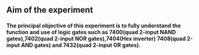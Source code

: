 ## Aim of the experiment

#### The principal objective of this experiment is to fully understand the function and use of logic gates such as 7400(quad 2-input NAND gates),7402(quad 2-input NOR gates),7404(Hex inverter) 7408(quad 2-input AND gates) and 7432(quad 2-input OR gates).